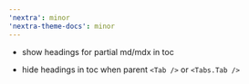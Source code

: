 ```yaml
---
'nextra': minor
'nextra-theme-docs': minor
---
```


- show headings for partial md/mdx in toc 

- hide headings in toc when parent `<Tab />` or `<Tabs.Tab />`
